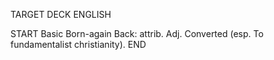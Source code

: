 TARGET DECK
ENGLISH

START
Basic
Born-again
Back: attrib. Adj. Converted (esp. To fundamentalist christianity).
END
